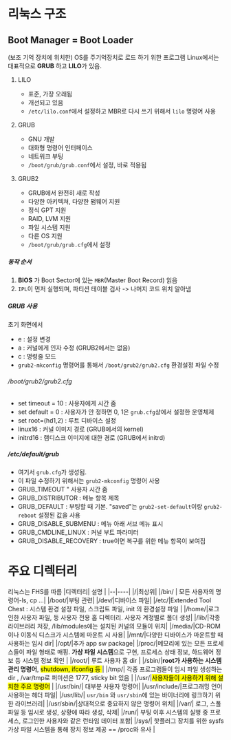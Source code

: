 # 리눅스 구조

## Boot Manager = Boot Loader

(보조 기억 장치에 위치한) OS를 주기억장치로 로드 하기 위한 프로그램
Linux에서는 대표적으로 **GRUB** 하고 **LILO**가 있음. 

1. LILO
   - 표준, 가장 오래됨
   - 개선되고 있음
   - `/etc/lilo.conf`에서 설정하고 MBR로 다시 쓰기 위해서 `lilo` 명령어 사용
  
2. GRUB
   - GNU 개발
   - 대화형 명령어 인터페이스
   - 네트워크 부팅
   - `/boot/grub/grub.conf`에서 설정, 바로 적용됨

3. GRUB2
   - GRUB에서 완전히 새로 작성
   - 다양한 아키텍쳐, 다양한 펌웨어 지원
   - 정식 GPT 지원
   - RAID, LVM 지원
   - 파일 시스템 지원
   - 다른 OS 지원
   - `/boot/grub/grub.cfg`에서 설정
  

##### 동작 순서
1. **BIOS** 가 Boot Sector에 있는 `MBR`(Master Boot Record) 읽음
2. `IPL`이 먼저 실행되며, 파티션 테이블 검사 -> 나머지 코드 위치 알아냄

##### GRUB 사용

초기 화면에서 
- e : 설정 변경
- a : 커널에게 인자 수정 (GRUB2에서는 없음)
- c : 명령줄 모드
- `grub2-mkconfig` 명령어를 통해서 `/boot/grub2/grub2.cfg` 환경설정 파일 수정

###### /boot/grub2/grub2.cfg
- set timeout = 10 : 사용자에게 시간 줌
- set default = 0 : 사용자가 안 정하면 0, 1은 `grub.cfg`상에서 설정한 운영체제
- set root=(hd1,2) : 루트 디바이스 설정
- linux16 : 커널 이미지 경로 (GRUB에서의 kernel)
- initrd16 : 램디스크 이미지에 대한 경로 (GRUB에서 initrd)

##### /etc/default/grub
- 여기서 `grub.cfg`가 생성됨.
- 이 파일 수정하기 위해서는 `grub2-mkconfig` 명령어 사용
- GRUB_TIMEOUT " 사용자 시간 줌
- GRUB_DISTRIBUTOR : 메뉴 항목 제목
- GRUB_DEFAULT : 부팅할 때 기본. "saved"는 `grub2-set-default`이랑 `grub2-reboot` 설정된 값을 사용
- GRUB_DISABLE_SUBMENU : 메뉴 아래 서브 메뉴 표시
- GRUB_CMDLINE_LINUX : 커널 부트 파라미터
- GRUB_DISABLE_RECOVERY : true이면 복구를 위한 메뉴 항목이 보여짐



# 주요 디렉터리
리눅스는 FHS를 따름
|디렉터리| 설명 | 
|--|----|
|/|최상위|
|/bin/ | 모든 사용자의 명령어-ls, cp ...|
|/boot/|부팅 관련|
|/dev/|디바이스 파일|
|/etc/|Extended Tool Chest : 시스템 환경 설정 파일, 스크립트 파일, init 의 환경설정 파일 |
|/home/|로그인한 사용자 파일, 등 사용자 전용 홈 디렉터리. 사용자 계정별로 폴더 생성|
|/lib/|각종 라이브러리 저장, /lib/modules에는 설치된 커널의 모듈이 위치|
|/media/|CD-ROM 이나 이동식 디스크가 시스템에 마운트 시 사용|
|/mnt/|다양한 디바이스가 마운트할 때 사용하는 임시 dir|
|/opt/|추가 app sw package|
|/proc/|메모리에 있는 모든 프로세스들이 파일 형태로 매핑. **가상 파일 시스템**으로 구현, 프로세스 상태 정보, 하드웨어 정보 등 시스템 정보 확인 |
|/root/| 루트 사용자 홈 dir |
|/sbin/|**root가 사용하는 시스템 관리 명령어**, <mark>shutdown, ifconfig 등 </mark>|
|/tmp/| 각종 프로그램들이 임시 파일 생성하는 dir , /var/tmp로 퍼미션은 1777, sticky bit 있음 |
|/usr/|<mark>사용자들이 사용하기 위해 설치한 주요 명령어</mark> |
|/usr/bin/| 대부분 사용자 명령어|
|/usr/include/|프로그래밍 언어 사용하는 헤더 파일|
|/usr/lib/| `usr/bin` 와 `usr/sbin`에 있는 바이너리에 링크하기 위한 라이브러리|
|/usr/sbin/|상대적으로 중요하지 않은 명령어 위치|
|/var/| 로그, 스풀 파일 등 임시로 생성, 상황에 따라 생성, 삭제|
|/run/| 부팅 이후 시스템의 실행 중 프로세스, 로그인한 사용자와 같은 런타임 데이터 포함|
|/sys/| 핫플러그 장치를 위한 sysfs 가상 파일 시스템을 통해 장치 정보 제공  == /proc와 유사 |

